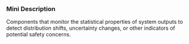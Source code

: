 ### Mini Description

Components that monitor the statistical properties of system outputs to detect distribution shifts, uncertainty changes, or other indicators of potential safety concerns.
